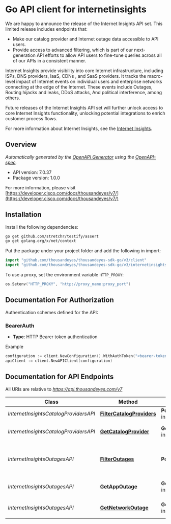 # Go API client for internetinsights

We are happy to announce the release of the Internet Insights API set. This limited release includes endpoints that:

* Make our catalog provider and Internet outage data accessible to API users.
* Provide access to advanced filtering, which is part of our next-generation API efforts to allow API users to fine-tune queries across all of our APIs in a consistent manner.

Internet Insights provide visibility into core Internet infrastructure, including ISPs, DNS providers, IaaS, CDNs , and SaaS providers.
It tracks the macro-level impact of Internet events on individual users and enterprise networks connecting at the edge of the Internet. These events include Outages, Routing hijacks and leaks, DDoS attacks, And political interference, among others.

Future releases of the Internet Insights API set will further unlock access to core Internet Insights functionality, unlocking potential integrations to enrich customer process flows.

For more information about Internet Insights, see the [Internet Insights](https://docs.thousandeyes.com/product-documentation/internet-insights).


## Overview
*Automatically generated by the [OpenAPI Generator](https://openapi-generator.tech) using the [OpenAPI-spec](https://www.openapis.org/).*

- API version: 7.0.37
- Package version: 1.0.0

For more information, please visit [https://developer.cisco.com/docs/thousandeyes/v7/](https://developer.cisco.com/docs/thousandeyes/v7/)

## Installation

Install the following dependencies:

```sh
go get github.com/stretchr/testify/assert
go get golang.org/x/net/context
```

Put the package under your project folder and add the following in import:

```go
import "github.com/thousandeyes/thousandeyes-sdk-go/v3/client"
import "github.com/thousandeyes/thousandeyes-sdk-go/v3/internetinsights"
```

To use a proxy, set the environment variable `HTTP_PROXY`:

```go
os.Setenv("HTTP_PROXY", "http://proxy_name:proxy_port")
```

## Documentation For Authorization

Authentication schemes defined for the API:
### BearerAuth
- **Type**: HTTP Bearer token authentication

Example

```go
configuration := client.NewConfiguration().WithAuthToken("<bearer-token>")
apiClient := client.NewAPIClient(configuration)
```

## Documentation for API Endpoints

All URIs are relative to *https://api.thousandeyes.com/v7*

Class | Method | HTTP request | Description
------------ | ------------- | ------------- | -------------
*InternetInsightsCatalogProvidersAPI* | [**FilterCatalogProviders**](docs/InternetInsightsCatalogProvidersAPI.md#filtercatalogproviders) | **Post** /internet-insights/catalog/providers/filter | List catalog providers
*InternetInsightsCatalogProvidersAPI* | [**GetCatalogProvider**](docs/InternetInsightsCatalogProvidersAPI.md#getcatalogprovider) | **Get** /internet-insights/catalog/providers/{providerId} | Retrieve a catalog provider
*InternetInsightsOutagesAPI* | [**FilterOutages**](docs/InternetInsightsOutagesAPI.md#filteroutages) | **Post** /internet-insights/outages/filter | List network and application outages
*InternetInsightsOutagesAPI* | [**GetAppOutage**](docs/InternetInsightsOutagesAPI.md#getappoutage) | **Get** /internet-insights/outages/app/{outageId} | Retrieve application outage
*InternetInsightsOutagesAPI* | [**GetNetworkOutage**](docs/InternetInsightsOutagesAPI.md#getnetworkoutage) | **Get** /internet-insights/outages/net/{outageId} | Retrieve network outage

